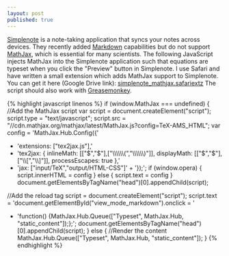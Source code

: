 ```yaml
---
layout: post
published: true
---
```


[Simplenote](http://simplenote.com) is a note-taking application that syncs your notes across devices. They recently added [Markdown](http://daringfireball.net/projects/markdown/) capabilities but do not support [MathJax](http://www.mathjax.org), which is essential for many scientists. The following JavaScript injects MathJax into the Simplenote application such that equations are typeset when you click the "Preview" button in Simplenote. I use Safari and have written a small extension which adds MathJax support to Simplenote. You can get it here (Google Drive link): [simplenote_mathjax.safariextz](https://drive.google.com/file/d/0BwG2uZkT-BMOV3pSUERlZXFqRkk/view?usp=sharing) The script should also work with [Greasemonkey](http://www.greasespot.net).

{% highlight javascript linenos %}
if (window.MathJax === undefined) {
//Add the MathJax script
var script = document.createElement("script");
script.type = "text/javascript";
script.src = "//cdn.mathjax.org/mathjax/latest/MathJax.js?config=TeX-AMS_HTML";
var config = 'MathJax.Hub.Config({'
+ 'extensions: ["tex2jax.js"],'
+ 'tex2jax: { inlineMath: [["$","$"],["\\\\\\\\\\\\(","\\\\\\\\\\\\)"]], displayMath: [["$","$"],["\\\\[","\\\\]"]], processEscapes: true },'
+ 'jax: ["input/TeX","output/HTML-CSS"]' + '});';
if (window.opera) {
script.innerHTML = config
} else {
script.text = config
}
document.getElementsByTagName("head")[0].appendChild(script);

//Add the reload tag
script = document.createElement("script");
script.text = 'document.getElementById("view_mode_markdown").onclick = '
+ 'function() {MathJax.Hub.Queue(["Typeset", MathJax.Hub, "static_content"]);};';
document.getElementsByTagName("head")[0].appendChild(script);
} else {
//Render the content
MathJax.Hub.Queue(["Typeset", MathJax.Hub, "static_content"]);
}
{% endhighlight %}
